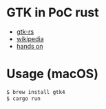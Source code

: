# GTK in PoC rust

- [gtk-rs](https://gtk-rs.org/)
- [wikipedia](<https://ja.wikipedia.org/wiki/GTK_(%E3%83%84%E3%83%BC%E3%83%AB%E3%82%AD%E3%83%83%E3%83%88)#cite_note-3>)
- [hands on](https://gtk-rs.org/gtk4-rs/stable/latest/book/installation_macos.html)

# Usage (macOS)

```sh
$ brew install gtk4
$ cargo run
```
